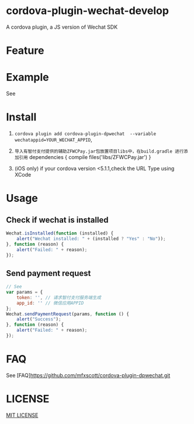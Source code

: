 # cordova-plugin-wechat-develop

A cordova plugin, a JS version of Wechat SDK

# Feature


# Example

See 

# Install

1. ```cordova plugin add cordova-plugin-dpwechat  --variable wechatappid=YOUR_WECHAT_APPID```,

2. ```导入有智付支付提供的辅助ZFWCPay.jar包放置项目libs中，在build.gradle 进行添加引用```
           dependencies {
            compile files('libs/ZFWCPay.jar')
               }
3. (iOS only) if your cordova version <5.1.1,check the URL Type using XCode

# Usage

## Check if wechat is installed
```Javascript
Wechat.isInstalled(function (installed) {
    alert("Wechat installed: " + (installed ? "Yes" : "No"));
}, function (reason) {
    alert("Failed: " + reason);
});
```
## Send payment request
```Javascript
// See
var params = {
    token: '', // 请求智付支付服务端生成
    app_id: '' // 微信应用APPID
};
Wechat.sendPaymentRequest(params, function () {
    alert("Success");
}, function (reason) {
    alert("Failed: " + reason);
});
```


# FAQ

See [FAQ]https://github.com/mfxscott/cordova-plugin-dpwechat.git

# LICENSE

[MIT LICENSE](http://opensource.org/licenses/MIT)
